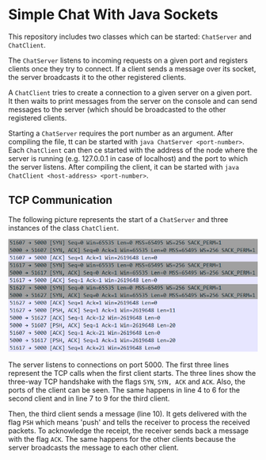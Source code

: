 # Simple Chat With Java Sockets

This repository includes two classes which can be started: `ChatServer` and `ChatClient`. 

The `ChatServer` listens to incoming requests on a given port and registers clients once they try to connect. If a 
client sends a message over its socket, the server broadcasts it to the other registered clients.

A `ChatClient` tries to create a connection to a given server on a given port. It then waits to print messages from the 
server on the console and can send messages to the server (which should be broadcasted to the other registered clients.

Starting a `ChatServer` requires the port number as an argument. After compiling the file, tt can be started with 
`java ChatServer <port-number>`. Each `ChatClient` can then ce started with the address of the node where the server is 
running (e.g. 127.0.0.1 in case of localhost) and the port to which the server listens. After compiling the client, it 
can be started with `java ChatClient <host-address> <port-number>`.

## TCP Communication

The following picture represents the start of a `ChatServer` and three instances of the class `ChatClient`.

![TCP Example With Three Clients](https://github.com/Sanskar95/Sockets/blob/master/tcp-example.PNG "TCP Example With Three Clients")

The server listens to connections on port 5000. The first three lines represent the TCP calls when the first client 
starts. The three lines show the three-way TCP handshake with the flags `SYN`, `SYN, ACK` and `ACK`. Also, the ports 
of the client can be seen. The same happens in line 4 to 6 for the second client and in line 7 
to 9 for the third client.

Then, the third client sends a message (line 10). It gets delivered with the flag `PSH` which means 'push' and tells 
the receiver to process the received packets. To acknowledge the receipt, the receiver sends back a message with the 
flag `ACK`. The same happens for the other clients because the server broadcasts the message to each other client.
